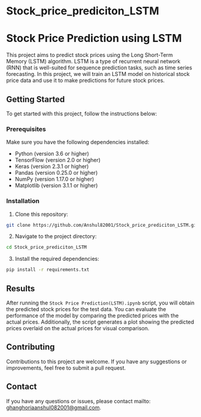 # Stock_price_prediciton_LSTM
# Stock Price Prediction using LSTM

This project aims to predict stock prices using the Long Short-Term Memory (LSTM) algorithm. LSTM is a type of recurrent neural network (RNN) that is well-suited for sequence prediction tasks, such as time series forecasting. In this project, we will train an LSTM model on historical stock price data and use it to make predictions for future stock prices.

## Getting Started

To get started with this project, follow the instructions below:

### Prerequisites

Make sure you have the following dependencies installed:

- Python (version 3.6 or higher)
- TensorFlow (version 2.0 or higher)
- Keras (version 2.3.1 or higher)
- Pandas (version 0.25.0 or higher)
- NumPy (version 1.17.0 or higher)
- Matplotlib (version 3.1.1 or higher)

### Installation

1. Clone this repository:

```bash
git clone https://github.com/Anshul82001/Stock_price_prediciton_LSTM.git
```

2. Navigate to the project directory:

```bash
cd Stock_price_prediciton_LSTM
```

3. Install the required dependencies:

```bash
pip install -r requirements.txt
```

## Results

After running the `Stock Price Prediction(LSTM).ipynb` script, you will obtain the predicted stock prices for the test data. You can evaluate the performance of the model by comparing the predicted prices with the actual prices. Additionally, the script generates a plot showing the predicted prices overlaid on the actual prices for visual comparison.

## Contributing

Contributions to this project are welcome. If you have any suggestions or improvements, feel free to submit a pull request.


## Contact

If you have any questions or issues, please contact mailto: ghanghoriaanshul082001@gmail.com.
